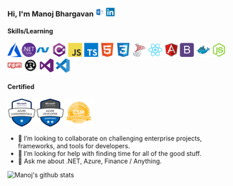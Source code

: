 ### Hi, I'm Manoj Bhargavan <a href="mailto:manoj.bhargavan@outlook.in" _target="blank"><img src="icons/outlook-icon.svg" alt="outlook"  height="20px" width="20px"></a> <a href="https://www.linkedin.com/in/manojbhargavan/"><img src="icons/linkedin/linkedin-original.svg" alt="linkedin" height="20px" width="20px" _target="blank"></a>

#### Skills/Learning 
<img src="icons/641a60c0f6d3522807916f078547c94f.png" alt="azure" height="32px" width="32px"><img src="icons/480px-.NET_Core_Logo.svg.png" alt="dotnetcore" height="32px" width="32px"><img src="icons/dot-net/dot-net-original.svg" alt="dotnet" height="32px" width="32px"> <img src="icons/csharp/csharp-original.svg" alt="csharp" height="32px" width="32px"> <img src="icons/javascript/javascript-original.svg" alt="js" height="32px" width="32px"> <img src="icons/typescript/typescript-original.svg" alt="ts" height="32px" width="32px"> <img src="icons/html5/html5-original.svg" alt="ts" height="32px" width="32px"> <img src="icons/css3/css3-original.svg" alt="ts" height="32px" width="32px"> <img src="icons/sql-server.png" alt="tsql" height="32px" width="32px"> <img src="icons/react/react-original.svg" alt="react" height="32px" width="32px"> <img src="icons/angularjs/angularjs-original.svg" alt="angular" height="32px" width="32px"> <img src="icons/bootstrap/bootstrap-plain.svg" alt="bootstrap" height="32px" width="32px"> <img src="icons/docker/docker-original.svg" alt="docker" height="32px" width="32px"> <img src="icons/nodejs/nodejs-original.svg" alt="nodejs" height="32px" width="32px"> <img src="icons/npm/npm-original-wordmark.svg" alt="nodejs" height="32px" width="32px"> <img src="icons/rust/rust-plain.svg" alt="rust" height="32px" width="32px"> <img src="icons/visualstudio/visualstudio-plain.svg" alt="visualstudio" height="32px" width="32px"> <img src="icons/visual-studio-code-1.svg" alt="vscode" height="32px" width="32px"> 

#### Certified
<a href="https://www.youracclaim.com/badges/40eb4327-77c6-4347-96ce-b0e7bfd44f0f/public_url" target="_blank"><img src="certified/microsoft-certified-azure-fundamentals.png" alt="azure-fundamentals" height="64px" width="64px"></a><a href="https://www.youracclaim.com/badges/9f9426e2-6dbc-4836-9a69-e8ca6af2efee/public_url" target="_blank"><img src="certified/microsoft-certified-azure-developer-associate.1.png" alt="azure-developer" height="64px" width="64px"></a><a href="http://bcert.me/skryoaykh" target="_blank"><img src="certified/seal-csm.png" alt="csm" height="64px" width="64px"></a>

- 👯 I’m looking to collaborate on challenging enterprise projects, frameworks, and tools for developers.
- 🤔 I’m looking for help with finding time for all of the good stuff.
- 💬 Ask me about .NET, Azure, Finance / Anything.

![Manoj's github stats](https://github-readme-stats.vercel.app/api?username=manojbhargavan&count_private=true&show_icons=true)
